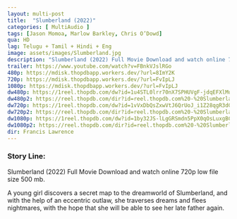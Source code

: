 ```yaml
---
layout: multi-post
title:  "Slumberland (2022)"
categories: [ MultiAudio ]
tags: [Jason Momoa, Marlow Barkley, Chris O’Dowd]
qua: HD
lag: Telugu + Tamil + Hindi + Eng
image: assets/images/Slumberland.jpg
description: "Slumberland (2022) Full Movie Download and watch online 720p low file size 500 mb."
trailer: https://www.youtube.com/watch?v=FBnkVJslRGo
480p: https://mdisk.thopdbapp.workers.dev/?url=8ImY2K
720p: https://mdisk.thopdbapp.workers.dev/?url=FvIpLJ
1080p: https://mdisk.thopdbapp.workers.dev/?url=FvIpLJ
dw480p: https://1reel.thopdb.com/dw?id=1u4STL0lrr70nX7SPHUVgF-jdqEFXlMuz
dw480p2: https://reel.thopdb.com/dir?id=reel.thopdb.com%20-%20Slumberland_(2022)_HQ_HDRip_-_x264_-_[Telugu__Tamil__Hindi]_-_AAC_-_450MB_-_ESub_450.mkv
dw720p: https://1reel.thopdb.com/dw?id=1vVxDbQsZxwVtJ6QrUoJ_i1Z28qgR3dGG
dw720p2: https://reel.thopdb.com/dir?id=reel.thopdb.com%20-%20Slumberland_(2022)_HQ_HDRip_-_720p_-_x264_-_(DD5.1_-_192Kbps)_[Tel__Tam__Hin__Eng]_-_1.3GB_-_ESub.mkv
dw1080p: https://1reel.thopdb.com/dw?id=1by32JS-lLgGRSmdn5PpX0qOsLuxgBCn-
dw1080p2: https://reel.thopdb.com/dir?id=reel.thopdb.com%20-%20Slumberland%20(2022)%20HQ%20HDRip%20-%201080p%20-%20x264%20-%20(DD+5.1%20-%20192Kbps)%20[Tel%20+%20Tam%20+%20Hin%20+%20Eng]%20-%202GB%20-%20ESub.mkv
dir: Francis Lawrence
---
```


### Story Line:
Slumberland (2022) Full Movie Download and watch online 720p low file size 500 mb.

A young girl discovers a secret map to the dreamworld of Slumberland, and with the help of an eccentric outlaw, she traverses dreams and flees nightmares, with the hope that she will be able to see her late father again.